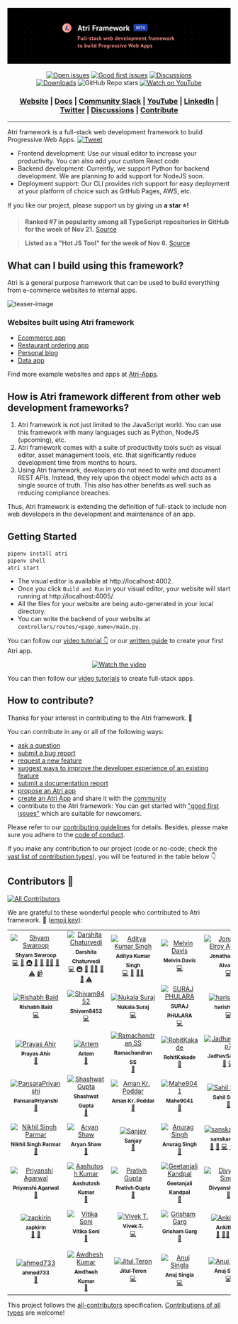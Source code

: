 ![banner](readme-assets/github_beta.png)

<div align="center">

  <a href="https://github.com/Atri-Labs/atrilabs-engine/issues" target="_blank"><img src="https://img.shields.io/github/issues/Atri-Labs/atrilabs-engine?color=FEF08A" alt="Open issues"></a>
  <a href="https://github.com/Atri-Labs/atrilabs-engine/issues?q=is%3Aissue+is%3Aopen+label%3A%22good+first+issue%22" target="_blank"><img src="https://img.shields.io/github/issues/Atri-Labs/atrilabs-engine/good%20first%20issue?color=FEF08A" alt="Good first issues"></a>
  <a href="https://github.com/Atri-Labs/atrilabs-engine/discussions" target="_blank"><img src="https://img.shields.io/github/discussions/Atri-Labs/atrilabs-engine?color=DB2777" alt="Discussions"></a>
  </br>
  <a href="https://pepy.tech/badge/atri" target="_blank"><img src="https://pepy.tech/badge/atri" alt="Downloads"></a>
  ![GitHub Repo stars](https://img.shields.io/github/stars/Atri-Labs/atrilabs-engine?style=social)
  <a href="https://www.youtube.com/channel/UC1uR2Q5x_8olWS_Y4PdK1Bw">
  <img src="https://img.shields.io/youtube/channel/views/UC1uR2Q5x_8olWS_Y4PdK1Bw?label=YouTube&style=social" alt="Watch on YouTube">
 </a>
  <h3 align="center">
    <a href="https://atrilabs.com">Website</a>
    <span> | </span>
    <a href="https://docs.atrilabs.com/">Docs</a>
    <span> | </span>
    <a href="https://join.slack.com/t/atricommunity/shared_invite/zt-1e756m1at-bZBxngvw7KWWO0riI4pc0w">Community Slack</a>
    <span> | </span>
    <a href="https://www.youtube.com/channel/UC1uR2Q5x_8olWS_Y4PdK1Bw">YouTube</a>
    <span> | </span>
    <a href="https://www.linkedin.com/company/atri-labs">LinkedIn</a>
    <span> | </span>
    <a href="https://twitter.com/atrilabs">Twitter</a>
    <span> | </span>
    <a href="https://github.com/Atri-Labs/atrilabs-engine/discussions">Discussions</a>
    <span> | </span>
    <a href="https://github.com/Atri-Labs/atrilabs-engine#how-to-contribute">Contribute</a>
  </h3>
  
</div>

----------------------------------------

Atri framework is a full-stack web development framework to build Progressive Web Apps. [![Tweet](https://img.shields.io/twitter/url/http/shields.io.svg?style=social)](https://twitter.com/intent/tweet?text=Check%20out%20this%20new%20full-stack%20web%20development%20framework:%20&url=https://github.com/Atri-Labs/atrilabs-engine&via=atrilabs&hashtags=webframework,fullstack,react,python)

- Frontend development: Use our visual editor to increase your productivity. You can also add your custom React code
- Backend development: Currently, we support Python for backend development. We are planning to add support for NodeJS soon. 
- Deployment support: Our CLI provides rich support for easy deployment at your platform of choice such as GitHub Pages, AWS, etc. 

If you like our project, please support us by giving us **a star ⭐!**

> **Ranked #7 in popularity among all TypeScript repositories in GitHub for the week of Nov 21.** [Source](https://ossinsight.io/)

> **Listed as a "Hot JS Tool" for the week of Nov 6.** [Source](https://jstools.substack.com/p/hot-js-tools-45-612-november-2022)

## What can I build using this framework?

Atri is a general purpose framework that can be used to build everything from e-commerce websites to internal apps. 


![teaser-image](readme-assets/intro.gif)


### Websites built using Atri framework

- [Ecommerce app](https://atri-apps.github.io/full_stack_ecommerce_website)
- [Restaurant ordering app](https://atri-apps.github.io/restaurant_website)
- [Personal blog](https://atri-apps.github.io/personal_blog/)
- [Data app](https://atri-apps.github.io/review_tabular_data/)

Find more example websites and apps at [Atri-Apps](https://github.com/orgs/Atri-Apps/repositories). 

## How is Atri framework different from other web development frameworks?

1. Atri framework is not just limited to the JavaScript world. You can use this framework with many languages such as Python, NodeJS (upcoming), etc.
2. Atri framework comes with a suite of productivity tools such as visual editor, asset management tools, etc. that significantly reduce development time from months to hours.
3.  Using Atri framework, developers do not need to write and document REST APIs. Instead, they rely upon the object model which acts as a single source of truth. This also has other benefits as well such as reducing compliance breaches. 

Thus, Atri framework is extending the definition of full-stack to include non web developers in the development and maintenance of an app.

## Getting Started

```shell
pipenv install atri
pipenv shell
atri start
```

- The visual editor is available at http://localhost:4002. 
- Once you click `Build and Run` in your visual editor, your website will start running at http://localhost:4005/. 
- All the files for your website are being auto-generated in your local directory.
- You can write the backend of your website at `controllers/routes/<page_name>/main.py`.

You can follow our [video tutorial 👇](https://www.youtube.com/watch?v=cNCUVF9o8oY) or our [written guide](https://docs.atrilabs.com/getting-started/create-app) to create your first Atri app. 

<div align="center">

  [![Watch the video](https://img.youtube.com/vi/cNCUVF9o8oY/0.jpg)](https://youtu.be/cNCUVF9o8oY)
  
</div>

You can then follow our [video tutorials](https://docs.atrilabs.com/tutorials/bkg_swapper) to create full-stack apps.

## How to contribute?

Thanks for your interest in contributing to the Atri framework. 💖

You can contribute in any or all of the following ways: 

- [ask a question](https://github.com/Atri-Labs/atrilabs-engine/discussions)
- [submit a bug report](https://github.com/Atri-Labs/atrilabs-engine/issues/new/choose)
- [request a new feature](https://github.com/Atri-Labs/atrilabs-engine/issues/new/choose)
- [suggest ways to improve the developer experience of an existing feature](https://github.com/Atri-Labs/atrilabs-engine/issues/new/choose)
- [submit a documentation report](https://github.com/Atri-Labs/atrilabs-engine/issues/new/choose)
- [propose an Atri app](https://github.com/Atri-Labs/atrilabs-engine/issues/new/choose)
- [create an Atri App](https://github.com/orgs/Atri-Apps/repositories) and share it with the [community](https://github.com/Atri-Labs/atrilabs-engine/discussions/categories/show-and-tell)
- contribute to the Atri framework: You can get started with ["good first issues"](https://github.com/Atri-Labs/atrilabs-engine/issues?q=is%3Aissue+is%3Aopen+label%3A%22good+first+issue%22) which are suitable for newcomers. 

Please refer to our [contributing guidelines](CONTRIBUTING.md) for details. Besides, please make sure you adhere to the [code of conduct](CODE_OF_CONDUCT.md). 

If you make any contribution to our project (code or no-code; check the [vast list of contribution types](https://allcontributors.org/docs/en/emoji-key)), you will be featured in the table below 👇

## Contributors 🎉

<!-- ALL-CONTRIBUTORS-BADGE:START - Do not remove or modify this section -->
[![All Contributors](https://img.shields.io/badge/all_contributors-55-orange.svg?style=flat-square)](#contributors-)
<!-- ALL-CONTRIBUTORS-BADGE:END -->

We are grateful to these wonderful people who contributed to Atri framework. 🙏 ([emoji key](https://allcontributors.org/docs/en/emoji-key)):

<!-- ALL-CONTRIBUTORS-LIST:START - Do not remove or modify this section -->
<!-- prettier-ignore-start -->
<!-- markdownlint-disable -->
<table>
  <tbody>
    <tr>
      <td align="center"><a href="https://github.com/cruxcode"><img src="https://avatars.githubusercontent.com/u/30747788?v=4?s=100" width="100px;" alt="Shyam Swaroop"/><br /><sub><b>Shyam Swaroop</b></sub></a><br /><a href="https://github.com/Atri-Labs/atrilabs-engine/commits?author=cruxcode" title="Code">💻</a> <a href="https://github.com/Atri-Labs/atrilabs-engine/commits?author=cruxcode" title="Documentation">📖</a> <a href="#infra-cruxcode" title="Infrastructure (Hosting, Build-Tools, etc)">🚇</a> <a href="#projectManagement-cruxcode" title="Project Management">📆</a> <a href="#maintenance-cruxcode" title="Maintenance">🚧</a> <a href="#mentoring-cruxcode" title="Mentoring">🧑‍🏫</a> <a href="https://github.com/Atri-Labs/atrilabs-engine/pulls?q=is%3Apr+reviewed-by%3Acruxcode" title="Reviewed Pull Requests">👀</a> <a href="https://github.com/Atri-Labs/atrilabs-engine/commits?author=cruxcode" title="Tests">⚠️</a> <a href="#video-cruxcode" title="Videos">📹</a></td>
      <td align="center"><a href="https://www.linkedin.com/in/darshitac/"><img src="https://avatars.githubusercontent.com/u/102641692?v=4?s=100" width="100px;" alt="Darshita Chaturvedi"/><br /><sub><b>Darshita Chaturvedi</b></sub></a><br /><a href="https://github.com/Atri-Labs/atrilabs-engine/commits?author=darshitac11" title="Code">💻</a> <a href="#infra-darshitac11" title="Infrastructure (Hosting, Build-Tools, etc)">🚇</a> <a href="#maintenance-darshitac11" title="Maintenance">🚧</a> <a href="#mentoring-darshitac11" title="Mentoring">🧑‍🏫</a> <a href="#projectManagement-darshitac11" title="Project Management">📆</a> <a href="https://github.com/Atri-Labs/atrilabs-engine/pulls?q=is%3Apr+reviewed-by%3Adarshitac11" title="Reviewed Pull Requests">👀</a> <a href="https://github.com/Atri-Labs/atrilabs-engine/commits?author=darshitac11" title="Tests">⚠️</a></td>
      <td align="center"><a href="https://github.com/adityaxpique"><img src="https://avatars.githubusercontent.com/u/56078748?v=4?s=100" width="100px;" alt="Aditya Kumar Singh"/><br /><sub><b>Aditya Kumar Singh</b></sub></a><br /><a href="https://github.com/Atri-Labs/atrilabs-engine/commits?author=adityaxpique" title="Code">💻</a> <a href="#maintenance-adityaxpique" title="Maintenance">🚧</a> <a href="#mentoring-adityaxpique" title="Mentoring">🧑‍🏫</a></td>
      <td align="center"><a href="https://www.melvindavis.me/"><img src="https://avatars.githubusercontent.com/u/7814072?v=4?s=100" width="100px;" alt="Melvin Davis"/><br /><sub><b>Melvin Davis</b></sub></a><br /><a href="https://github.com/Atri-Labs/atrilabs-engine/commits?author=melvinodsa" title="Code">💻</a></td>
      <td align="center"><a href="https://github.com/jonathanalvares9009"><img src="https://avatars.githubusercontent.com/u/74007627?v=4?s=100" width="100px;" alt="Jonathan Elroy Alvares"/><br /><sub><b>Jonathan Elroy Alvares</b></sub></a><br /><a href="https://github.com/Atri-Labs/atrilabs-engine/commits?author=jonathanalvares9009" title="Code">💻</a></td>
      <td align="center"><a href="https://github.com/Supratim30"><img src="https://avatars.githubusercontent.com/u/49454292?v=4?s=100" width="100px;" alt="Supratim Majumder"/><br /><sub><b>Supratim Majumder</b></sub></a><br /><a href="https://github.com/Atri-Labs/atrilabs-engine/commits?author=Supratim30" title="Code">💻</a></td>
      <td align="center"><a href="https://github.com/MuminAhmadKhan"><img src="https://avatars.githubusercontent.com/u/63766734?v=4?s=100" width="100px;" alt="MuminAhmadKhan"/><br /><sub><b>MuminAhmadKhan</b></sub></a><br /><a href="https://github.com/Atri-Labs/atrilabs-engine/commits?author=MuminAhmadKhan" title="Code">💻</a></td>
    </tr>
    <tr>
      <td align="center"><a href="https://github.com/Rishabh2012329"><img src="https://avatars.githubusercontent.com/u/57484495?v=4?s=100" width="100px;" alt="Rishabh Baid"/><br /><sub><b>Rishabh Baid</b></sub></a><br /><a href="https://github.com/Atri-Labs/atrilabs-engine/commits?author=Rishabh2012329" title="Code">💻</a></td>
      <td align="center"><a href="https://github.com/Shivam8452"><img src="https://avatars.githubusercontent.com/u/97235825?v=4?s=100" width="100px;" alt="Shivam8452"/><br /><sub><b>Shivam8452</b></sub></a><br /><a href="https://github.com/Atri-Labs/atrilabs-engine/commits?author=Shivam8452" title="Code">💻</a></td>
      <td align="center"><a href="https://lucidmach.vercel.app/"><img src="https://avatars.githubusercontent.com/u/39376102?v=4?s=100" width="100px;" alt="Nukala Suraj"/><br /><sub><b>Nukala Suraj</b></sub></a><br /><a href="https://github.com/Atri-Labs/atrilabs-engine/commits?author=LucidMach" title="Code">💻</a></td>
      <td align="center"><a href="https://github.com/SurajPhulara"><img src="https://avatars.githubusercontent.com/u/73554410?v=4?s=100" width="100px;" alt="SURAJ PHULARA"/><br /><sub><b>SURAJ PHULARA</b></sub></a><br /><a href="https://github.com/Atri-Labs/atrilabs-engine/commits?author=SurajPhulara" title="Code">💻</a></td>
      <td align="center"><a href="https://github.com/harishfalco"><img src="https://avatars.githubusercontent.com/u/62054469?v=4?s=100" width="100px;" alt="harishfalco"/><br /><sub><b>harishfalco</b></sub></a><br /><a href="https://github.com/Atri-Labs/atrilabs-engine/commits?author=harishfalco" title="Code">💻</a></td>
      <td align="center"><a href="https://github.com/Tej-git-212"><img src="https://avatars.githubusercontent.com/u/69730029?v=4?s=100" width="100px;" alt="Tejaswini AVSV"/><br /><sub><b>Tejaswini AVSV</b></sub></a><br /><a href="https://github.com/Atri-Labs/atrilabs-engine/commits?author=Tej-git-212" title="Code">💻</a></td>
      <td align="center"><a href="https://github.com/ayushi0809"><img src="https://avatars.githubusercontent.com/u/42436449?v=4?s=100" width="100px;" alt="ayushi0809"/><br /><sub><b>ayushi0809</b></sub></a><br /><a href="#userTesting-ayushi0809" title="User Testing">📓</a></td>
    </tr>
    <tr>
      <td align="center"><a href="https://github.com/Potato-29"><img src="https://avatars.githubusercontent.com/u/53327808?v=4?s=100" width="100px;" alt="Prayas Ahir"/><br /><sub><b>Prayas Ahir</b></sub></a><br /><a href="#userTesting-Potato-29" title="User Testing">📓</a></td>
      <td align="center"><a href="https://github.com/corners2wall"><img src="https://avatars.githubusercontent.com/u/110557519?v=4?s=100" width="100px;" alt="Artem"/><br /><sub><b>Artem</b></sub></a><br /><a href="#research-corners2wall" title="Research">🔬</a></td>
      <td align="center"><a href="https://github.com/RamAIbot"><img src="https://avatars.githubusercontent.com/u/54279782?v=4?s=100" width="100px;" alt="Ramachandran SS"/><br /><sub><b>Ramachandran SS</b></sub></a><br /><a href="#userTesting-RamAIbot" title="User Testing">📓</a></td>
      <td align="center"><a href="https://github.com/RohitKakade"><img src="https://avatars.githubusercontent.com/u/89378775?v=4?s=100" width="100px;" alt="RohitKakade"/><br /><sub><b>RohitKakade</b></sub></a><br /><a href="#userTesting-RohitKakade" title="User Testing">📓</a></td>
      <td align="center"><a href="https://github.com/JadhavSankalp7"><img src="https://avatars.githubusercontent.com/u/68782251?v=4?s=100" width="100px;" alt="JadhavSankalp7"/><br /><sub><b>JadhavSankalp7</b></sub></a><br /><a href="#userTesting-JadhavSankalp7" title="User Testing">📓</a> <a href="https://github.com/Atri-Labs/atrilabs-engine/commits?author=JadhavSankalp7" title="Code">💻</a></td>
      <td align="center"><a href="https://github.com/harikishantk"><img src="https://avatars.githubusercontent.com/u/58771359?v=4?s=100" width="100px;" alt="Harikishan TK"/><br /><sub><b>Harikishan TK</b></sub></a><br /><a href="#userTesting-harikishantk" title="User Testing">📓</a></td>
      <td align="center"><a href="https://github.com/Sayak-singha"><img src="https://avatars.githubusercontent.com/u/69098567?v=4?s=100" width="100px;" alt="Sayak Singha"/><br /><sub><b>Sayak Singha</b></sub></a><br /><a href="#userTesting-Sayak-singha" title="User Testing">📓</a></td>
    </tr>
    <tr>
      <td align="center"><a href="https://github.com/PansaraPriyanshi"><img src="https://avatars.githubusercontent.com/u/72371836?v=4?s=100" width="100px;" alt="PansaraPriyanshi"/><br /><sub><b>PansaraPriyanshi</b></sub></a><br /><a href="#userTesting-PansaraPriyanshi" title="User Testing">📓</a></td>
      <td align="center"><a href="https://github.com/shashtag"><img src="https://avatars.githubusercontent.com/u/54642876?v=4?s=100" width="100px;" alt="Shashwat Gupta"/><br /><sub><b>Shashwat Gupta</b></sub></a><br /><a href="#userTesting-shashtag" title="User Testing">📓</a></td>
      <td align="center"><a href="https://aman10.web.app/"><img src="https://avatars.githubusercontent.com/u/76661001?v=4?s=100" width="100px;" alt="Aman Kr. Poddar"/><br /><sub><b>Aman Kr. Poddar</b></sub></a><br /><a href="#userTesting-Am10aN16" title="User Testing">📓</a></td>
      <td align="center"><a href="https://github.com/Mahe9041"><img src="https://avatars.githubusercontent.com/u/84344925?v=4?s=100" width="100px;" alt="Mahe9041"/><br /><sub><b>Mahe9041</b></sub></a><br /><a href="#userTesting-Mahe9041" title="User Testing">📓</a></td>
      <td align="center"><a href="https://github.com/sahilsuman933"><img src="https://avatars.githubusercontent.com/u/34382211?v=4?s=100" width="100px;" alt="Sahil Suman"/><br /><sub><b>Sahil Suman</b></sub></a><br /><a href="#userTesting-sahilsuman933" title="User Testing">📓</a></td>
      <td align="center"><a href="https://github.com/vamsirevada"><img src="https://avatars.githubusercontent.com/u/38239734?v=4?s=100" width="100px;" alt="Vamsi Revada"/><br /><sub><b>Vamsi Revada</b></sub></a><br /><a href="#userTesting-vamsirevada" title="User Testing">📓</a></td>
      <td align="center"><a href="https://www.linkedin.com/in/ayush-kumar-shukla/"><img src="https://avatars.githubusercontent.com/u/68881799?v=4?s=100" width="100px;" alt="Ayush Kumar Shukla"/><br /><sub><b>Ayush Kumar Shukla</b></sub></a><br /><a href="#userTesting-Ayush-k-Shukla" title="User Testing">📓</a></td>
    </tr>
    <tr>
      <td align="center"><a href="https://github.com/Nikhil-Singh-Parmar"><img src="https://avatars.githubusercontent.com/u/72020334?v=4?s=100" width="100px;" alt="Nikhil Singh Parmar"/><br /><sub><b>Nikhil Singh Parmar</b></sub></a><br /><a href="#userTesting-Nikhil-Singh-Parmar" title="User Testing">📓</a></td>
      <td align="center"><a href="https://github.com/aryans1319"><img src="https://avatars.githubusercontent.com/u/72180855?v=4?s=100" width="100px;" alt="Aryan Shaw"/><br /><sub><b>Aryan Shaw</b></sub></a><br /><a href="#userTesting-aryans1319" title="User Testing">📓</a></td>
      <td align="center"><a href="https://sanjayz.netlify.app/"><img src="https://avatars.githubusercontent.com/u/102804548?v=4?s=100" width="100px;" alt="Sanjay"/><br /><sub><b>Sanjay</b></sub></a><br /><a href="https://github.com/Atri-Labs/atrilabs-engine/issues?q=author%3Asanjayk0508" title="Bug reports">🐛</a></td>
      <td align="center"><a href="https://www.linkedin.com/in/anurag-singh-a428a61ab/"><img src="https://avatars.githubusercontent.com/u/63997049?v=4?s=100" width="100px;" alt="Anurag Singh"/><br /><sub><b>Anurag Singh</b></sub></a><br /><a href="https://github.com/Atri-Labs/atrilabs-engine/issues?q=author%3Aanuragc10" title="Bug reports">🐛</a></td>
      <td align="center"><a href="https://github.com/sanskarg348"><img src="https://avatars.githubusercontent.com/u/56079398?v=4?s=100" width="100px;" alt="sanskar gupta"/><br /><sub><b>sanskar gupta</b></sub></a><br /><a href="https://github.com/Atri-Labs/atrilabs-engine/issues?q=author%3Asanskarg348" title="Bug reports">🐛</a> <a href="https://github.com/Atri-Labs/atrilabs-engine/commits?author=sanskarg348" title="Documentation">📖</a> <a href="https://github.com/Atri-Labs/atrilabs-engine/commits?author=sanskarg348" title="Code">💻</a> <a href="#example-sanskarg348" title="Examples">💡</a> <a href="#promotion-sanskarg348" title="Promotion">📣</a> <a href="#video-sanskarg348" title="Videos">📹</a></td>
      <td align="center"><a href="https://github.com/devsachin007"><img src="https://avatars.githubusercontent.com/u/79436926?v=4?s=100" width="100px;" alt="Sachin Sharma"/><br /><sub><b>Sachin Sharma</b></sub></a><br /><a href="#question-devsachin007" title="Answering Questions">💬</a></td>
      <td align="center"><a href="https://github.com/Suryapp8"><img src="https://avatars.githubusercontent.com/u/113302256?v=4?s=100" width="100px;" alt="Surya Pandey"/><br /><sub><b>Surya Pandey</b></sub></a><br /><a href="#question-Suryapp8" title="Answering Questions">💬</a></td>
    </tr>
    <tr>
      <td align="center"><a href="https://github.com/ipriyanshi1708"><img src="https://avatars.githubusercontent.com/u/92941945?v=4?s=100" width="100px;" alt="Priyanshi Agarwal"/><br /><sub><b>Priyanshi Agarwal</b></sub></a><br /><a href="#question-ipriyanshi1708" title="Answering Questions">💬</a></td>
      <td align="center"><a href="http://aashutosh-kr.github.io"><img src="https://avatars.githubusercontent.com/u/95764284?v=4?s=100" width="100px;" alt="Aashutosh Kumar"/><br /><sub><b>Aashutosh Kumar</b></sub></a><br /><a href="#question-Aashutosh-kr" title="Answering Questions">💬</a></td>
      <td align="center"><a href="https://github.com/prativh24"><img src="https://avatars.githubusercontent.com/u/71186265?v=4?s=100" width="100px;" alt="Prativh Gupta"/><br /><sub><b>Prativh Gupta</b></sub></a><br /><a href="#question-prativh24" title="Answering Questions">💬</a></td>
      <td align="center"><a href="https://github.com/geetanjalikandpal21"><img src="https://avatars.githubusercontent.com/u/79351146?v=4?s=100" width="100px;" alt="Geetanjali Kandpal"/><br /><sub><b>Geetanjali Kandpal</b></sub></a><br /><a href="#question-geetanjalikandpal21" title="Answering Questions">💬</a></td>
      <td align="center"><a href="https://github.com/DivyanshSingh786"><img src="https://avatars.githubusercontent.com/u/93871896?v=4?s=100" width="100px;" alt="Divyansh Singh"/><br /><sub><b>Divyansh Singh</b></sub></a><br /><a href="#question-DivyanshSingh786" title="Answering Questions">💬</a></td>
      <td align="center"><a href="https://github.com/wereign"><img src="https://avatars.githubusercontent.com/u/101888489?v=4?s=100" width="100px;" alt="Virenn Jay"/><br /><sub><b>Virenn Jay</b></sub></a><br /><a href="https://github.com/Atri-Labs/atrilabs-engine/issues?q=author%3Awereign" title="Bug reports">🐛</a></td>
      <td align="center"><a href="https://github.com/rohinirai010"><img src="https://avatars.githubusercontent.com/u/96288899?v=4?s=100" width="100px;" alt="ROHINI RAI"/><br /><sub><b>ROHINI RAI</b></sub></a><br /><a href="#userTesting-rohinirai010" title="User Testing">📓</a></td>
    </tr>
    <tr>
      <td align="center"><a href="https://github.com/zapkirin"><img src="https://avatars.githubusercontent.com/u/112710485?v=4?s=100" width="100px;" alt="zapkirin"/><br /><sub><b>zapkirin</b></sub></a><br /><a href="https://github.com/Atri-Labs/atrilabs-engine/commits?author=zapkirin" title="Documentation">📖</a> <a href="#question-zapkirin" title="Answering Questions">💬</a></td>
      <td align="center"><a href="https://github.com/Vitika9"><img src="https://avatars.githubusercontent.com/u/79760854?v=4?s=100" width="100px;" alt="Vitika Soni"/><br /><sub><b>Vitika Soni</b></sub></a><br /><a href="https://github.com/Atri-Labs/atrilabs-engine/issues?q=author%3AVitika9" title="Bug reports">🐛</a></td>
      <td align="center"><a href="https://www.codechef.com/users/dumbledog"><img src="https://avatars.githubusercontent.com/u/63693789?v=4?s=100" width="100px;" alt="Vivek T."/><br /><sub><b>Vivek T.</b></sub></a><br /><a href="https://github.com/Atri-Labs/atrilabs-engine/commits?author=VivekThazhathattil" title="Code">💻</a></td>
      <td align="center"><a href="https://github.com/grishamg"><img src="https://avatars.githubusercontent.com/u/90051331?v=4?s=100" width="100px;" alt="Grisham Garg"/><br /><sub><b>Grisham Garg</b></sub></a><br /><a href="https://github.com/Atri-Labs/atrilabs-engine/issues?q=author%3Agrishamg" title="Bug reports">🐛</a></td>
      <td align="center"><a href="https://github.com/Ankittripa"><img src="https://avatars.githubusercontent.com/u/95485610?v=4?s=100" width="100px;" alt="Ankittripa"/><br /><sub><b>Ankittripa</b></sub></a><br /><a href="#ideas-Ankittripa" title="Ideas, Planning, & Feedback">🤔</a> <a href="#mentoring-Ankittripa" title="Mentoring">🧑‍🏫</a> <a href="https://github.com/Atri-Labs/atrilabs-engine/issues?q=author%3AAnkittripa" title="Bug reports">🐛</a> <a href="#question-Ankittripa" title="Answering Questions">💬</a></td>
      <td align="center"><a href="http://www.codeholic.epizy.com"><img src="https://avatars.githubusercontent.com/u/68885196?v=4?s=100" width="100px;" alt="sahil kandpal"/><br /><sub><b>sahil kandpal</b></sub></a><br /><a href="https://github.com/Atri-Labs/atrilabs-engine/issues?q=author%3Asahilkandpal" title="Bug reports">🐛</a></td>
      <td align="center"><a href="https://github.com/khalid2203"><img src="https://avatars.githubusercontent.com/u/100707364?v=4?s=100" width="100px;" alt="Khalid Saifullah"/><br /><sub><b>Khalid Saifullah</b></sub></a><br /><a href="https://github.com/Atri-Labs/atrilabs-engine/issues?q=author%3Akhalid2203" title="Bug reports">🐛</a></td>
    </tr>
    <tr>
      <td align="center"><a href="https://github.com/ahmed733"><img src="https://avatars.githubusercontent.com/u/58221987?v=4?s=100" width="100px;" alt="ahmed733"/><br /><sub><b>ahmed733</b></sub></a><br /><a href="https://github.com/Atri-Labs/atrilabs-engine/issues?q=author%3Aahmed733" title="Bug reports">🐛</a></td>
      <td align="center"><a href="https://leetcode.com/awdhesh_kumar/"><img src="https://avatars.githubusercontent.com/u/100534409?v=4?s=100" width="100px;" alt="Awdhesh Kumar"/><br /><sub><b>Awdhesh Kumar</b></sub></a><br /><a href="https://github.com/Atri-Labs/atrilabs-engine/issues?q=author%3Aawdhesh-kumar27" title="Bug reports">🐛</a></td>
      <td align="center"><a href="https://github.com/Jitulteron7"><img src="https://avatars.githubusercontent.com/u/58761652?v=4?s=100" width="100px;" alt="Jitul Teron"/><br /><sub><b>Jitul Teron</b></sub></a><br /><a href="https://github.com/Atri-Labs/atrilabs-engine/commits?author=Jitulteron7" title="Code">💻</a></td>
      <td align="center"><a href="https://www.youtube.com/channel/UCw4WQJ6A38AnUTQKhxwITSw"><img src="https://avatars.githubusercontent.com/u/16379731?v=4?s=100" width="100px;" alt="Anuj Singla"/><br /><sub><b>Anuj Singla</b></sub></a><br /><a href="https://github.com/Atri-Labs/atrilabs-engine/commits?author=anujsingla" title="Code">💻</a></td>
      <td align="center"><a href="https://github.com/anujsi"><img src="https://avatars.githubusercontent.com/u/30435233?v=4?s=100" width="100px;" alt="Anuj Singla"/><br /><sub><b>Anuj Singla</b></sub></a><br /><a href="https://github.com/Atri-Labs/atrilabs-engine/commits?author=anujsi" title="Code">💻</a></td>
      <td align="center"><a href="https://github.com/mhered"><img src="https://avatars.githubusercontent.com/u/75589082?v=4?s=100" width="100px;" alt="Manuel Heredia"/><br /><sub><b>Manuel Heredia</b></sub></a><br /><a href="https://github.com/Atri-Labs/atrilabs-engine/commits?author=mhered" title="Code">💻</a></td>
    </tr>
  </tbody>
</table>

<!-- markdownlint-restore -->
<!-- prettier-ignore-end -->

<!-- ALL-CONTRIBUTORS-LIST:END -->
<!-- prettier-ignore-start -->
<!-- markdownlint-disable -->

<!-- markdownlint-restore -->
<!-- prettier-ignore-end -->

<!-- ALL-CONTRIBUTORS-LIST:END -->

This project follows the [all-contributors](https://allcontributors.org/) specification. [Contributions of all types](https://allcontributors.org/docs/en/emoji-key) are welcome!
